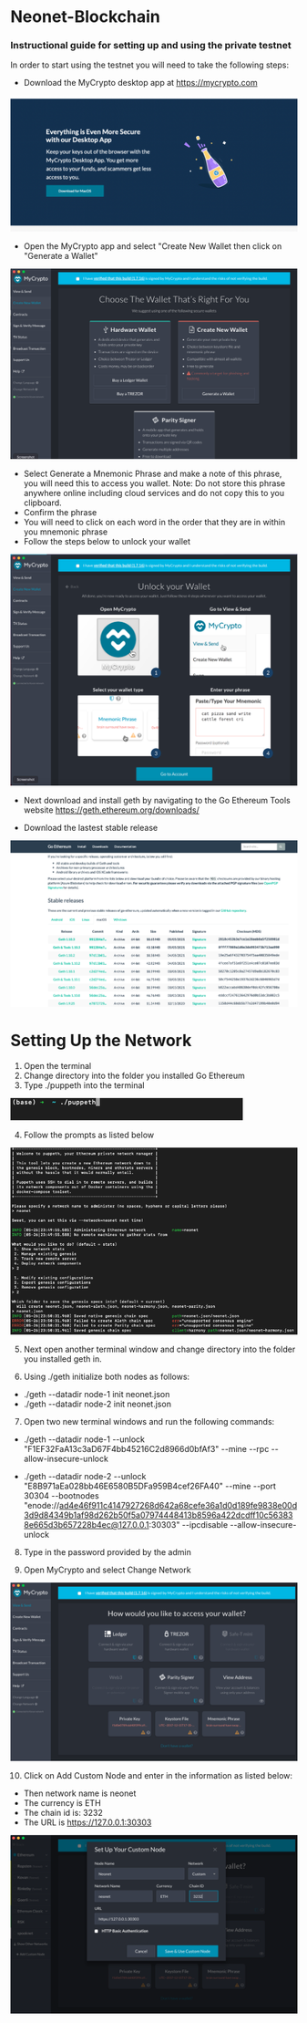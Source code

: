 # Neonet-Blockchain
### Instructional guide for setting up and using the private testnet 

In order to start using the testnet you will need to take the following steps:

- Download the MyCrypto desktop app at https://mycrypto.com 

![image](Screenshots/Download_MyCrypto.png)

- Open the MyCrypto app and select "Create New Wallet then click on "Generate a Wallet" 

![image](Screenshots/Generate_Wallet.png)

- Select Generate a Mnemonic Phrase and make a note of this phrase, you will need this to access you wallet. Note: Do not store this phrase anywhere online including cloud services and do not copy this to you clipboard.
- Confirm the phrase
- You will need to click on each word in the order that they are in within you mnemonic phrase
- Follow the steps below to unlock your wallet

![image](Screenshots/Unlock_Wallet.png)

- Next download and install geth by navigating to the Go Ethereum Tools website https://geth.ethereum.org/downloads/

- Download the lastest stable release

![image](Screenshots/geth_download.png)



# Setting Up the Network

1. Open the terminal
2. Change directory into the folder you installed Go Ethereum
3. Type ./puppeth into the terminal

![image](Screenshots/puppeth.png)

4. Follow the prompts as listed below

![image](Screenshots/puppeth_config2.png)

5. Next open another terminal window and change directory into the folder you installed geth in.

6. Using ./geth initialize both nodes as follows:
- ./geth --datadir node-1 init neonet.json
- ./geth --datadir node-2 init neonet.json

7. Open two new terminal windows and run the following commands:

- ./geth --datadir node-1 --unlock "F1EF32FaA13c3aD67F4bb45216C2d8966d0bfAf3" --mine --rpc --allow-insecure-unlock

- ./geth --datadir node-2 --unlock "E8B971aEa028bb46E6580B5DFa959B4cef26FA40" --mine --port 30304 --bootnodes "enode://ad4e46f911c4147927268d642a68cefe36a1d0d189fe9838e00d3d9d84349b1af98d262b50f5a07974448413b8596a422dcdff10c563838e665d3b657228b4ec@127.0.0.1:30303" --ipcdisable --allow-insecure-unlock

8. Type in the password provided by the admin

9. Open MyCrypto and select Change Network

![image](Screenshots/change_network.png)

10. Click on Add Custom Node and enter in the information as listed below:

- Then network name is neonet
- The currency is ETH
- The chain id is: 3232
- The URL is https://127.0.0.1:30303

![image](Screenshots/custom_node.png)




